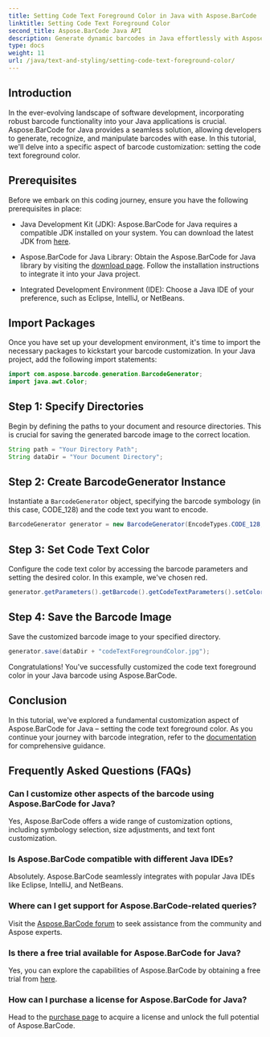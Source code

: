 ```yaml
---
title: Setting Code Text Foreground Color in Java with Aspose.BarCode
linktitle: Setting Code Text Foreground Color
second_title: Aspose.BarCode Java API
description: Generate dynamic barcodes in Java effortlessly with Aspose.BarCode. Customize code text foreground color with ease using our step-by-step guide.
type: docs
weight: 11
url: /java/text-and-styling/setting-code-text-foreground-color/
---
```


## Introduction
In the ever-evolving landscape of software development, incorporating robust barcode functionality into your Java applications is crucial. Aspose.BarCode for Java provides a seamless solution, allowing developers to generate, recognize, and manipulate barcodes with ease. In this tutorial, we'll delve into a specific aspect of barcode customization: setting the code text foreground color.

## Prerequisites
Before we embark on this coding journey, ensure you have the following prerequisites in place:

- Java Development Kit (JDK): Aspose.BarCode for Java requires a compatible JDK installed on your system. You can download the latest JDK from [here](https://www.oracle.com/java/technologies/javase-downloads.html).

- Aspose.BarCode for Java Library: Obtain the Aspose.BarCode for Java library by visiting the [download page](https://releases.aspose.com/barcode/java/). Follow the installation instructions to integrate it into your Java project.

- Integrated Development Environment (IDE): Choose a Java IDE of your preference, such as Eclipse, IntelliJ, or NetBeans.

## Import Packages
Once you have set up your development environment, it's time to import the necessary packages to kickstart your barcode customization. In your Java project, add the following import statements:

```java
import com.aspose.barcode.generation.BarcodeGenerator;
import java.awt.Color;
```

## Step 1: Specify Directories
Begin by defining the paths to your document and resource directories. This is crucial for saving the generated barcode image to the correct location.

```java
String path = "Your Directory Path";
String dataDir = "Your Document Directory";
```

## Step 2: Create BarcodeGenerator Instance
Instantiate a `BarcodeGenerator` object, specifying the barcode symbology (in this case, CODE_128) and the code text you want to encode.

```java
BarcodeGenerator generator = new BarcodeGenerator(EncodeTypes.CODE_128, "12345678");
```

## Step 3: Set Code Text Color
Configure the code text color by accessing the barcode parameters and setting the desired color. In this example, we've chosen red.

```java
generator.getParameters().getBarcode().getCodeTextParameters().setColor(Color.RED);
```

## Step 4: Save the Barcode Image
Save the customized barcode image to your specified directory.

```java
generator.save(dataDir + "codeTextForegroundColor.jpg");
```

Congratulations! You've successfully customized the code text foreground color in your Java barcode using Aspose.BarCode.

## Conclusion
In this tutorial, we've explored a fundamental customization aspect of Aspose.BarCode for Java – setting the code text foreground color. As you continue your journey with barcode integration, refer to the [documentation](https://reference.aspose.com/barcode/java/) for comprehensive guidance.

## Frequently Asked Questions (FAQs)

### Can I customize other aspects of the barcode using Aspose.BarCode for Java?
Yes, Aspose.BarCode offers a wide range of customization options, including symbology selection, size adjustments, and text font customization.

### Is Aspose.BarCode compatible with different Java IDEs?
Absolutely. Aspose.BarCode seamlessly integrates with popular Java IDEs like Eclipse, IntelliJ, and NetBeans.

### Where can I get support for Aspose.BarCode-related queries?
Visit the [Aspose.BarCode forum](https://forum.aspose.com/c/barcode/13) to seek assistance from the community and Aspose experts.

### Is there a free trial available for Aspose.BarCode for Java?
Yes, you can explore the capabilities of Aspose.BarCode by obtaining a free trial from [here](https://releases.aspose.com/).

### How can I purchase a license for Aspose.BarCode for Java?
Head to the [purchase page](https://purchase.aspose.com/buy) to acquire a license and unlock the full potential of Aspose.BarCode.


